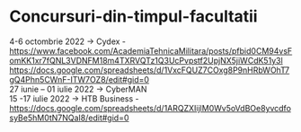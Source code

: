 # Concursuri-din-timpul-facultatii
4-6 octombrie 2022 -> Cydex - https://www.facebook.com/AcademiaTehnicaMilitara/posts/pfbid0CM94vsFomKK1xr7fQNL3VDNFM18m4TXRVQTz1Q3UcPvpstf2UpjNX5jiWCdK51y3l  
https://docs.google.com/spreadsheets/d/1VxcFQUZ7COxg8P9nHRbWOhT7gQ4Phn5CWnF-ITW7OZ8/edit#gid=0  
27 iunie – 01 iulie 2022 -> CyberMAN  
15 -17 iulie 2022 -> HTB Business - https://docs.google.com/spreadsheets/d/1ARQZXIijlM0Wv5oVdBOe8yvcdfosyBe5hM0tN7NQaI8/edit#gid=0


